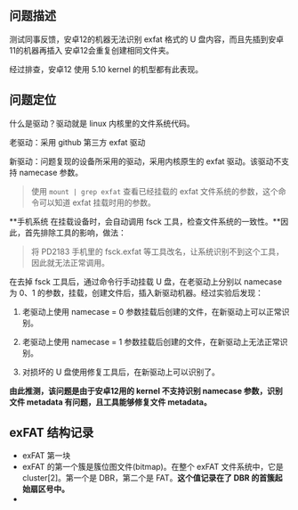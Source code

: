 ## 问题描述

测试同事反馈，安卓12的机器无法识别 exfat 格式的 U 盘内容，而且先插到安卓11的机器再插入 安卓12会重复创建相同文件夹。

经过排查，安卓12 使用 5.10 kernel 的机型都有此表现。

## 问题定位



什么是驱动？驱动就是 linux 内核里的文件系统代码。

老驱动：采用 github 第三方 exfat 驱动

新驱动：问题复现的设备所采用的驱动，采用内核原生的 exfat 驱动。该驱动不支持 namecase 参数。



> 使用 `mount | grep exfat` 查看已经挂载的 exfat 文件系统的参数，这个命令可以知道 exfat 挂载时用的参数。



**手机系统 在挂载设备时，会自动调用 fsck 工具，检查文件系统的一致性。**因此，首先排除工具的影响，做法：

> 将 PD2183 手机里的 fsck.exfat 等工具改名，让系统识别不到这个工具，因此就无法正常调用。

在去掉 fsck 工具后，通过命令行手动挂载 U 盘，在老驱动上分别以 namecase 为 0、1 的参数，挂载，创建文件后，插入新驱动机器。经过实验后发现：

1. 老驱动上使用 namecase = 0 参数挂载后创建的文件，在新驱动上可以正常识别。

2. 老驱动上使用 namecase = 1 参数挂载后创建的文件，在新驱动上无法正常识别。
3. 对损坏的 U 盘使用修复工具后，在新驱动上可以识别了。

**由此推测，该问题是由于安卓12用的 kernel 不支持识别 namecase 参数，识别文件 metadata 有问题，且工具能够修复文件 metadata。**



## exFAT 结构记录

- exFAT 第一块
- exFAT 的第一个簇是簇位图文件(bitmap)。在整个 exFAT 文件系统中，它是 cluster[2]。第一个是 DBR，第二个是 FAT。**这个值记录在了 DBR 的首簇起始扇区号中。**
- 